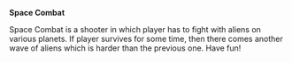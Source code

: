 **Space Combat**

Space Combat is a shooter in which player has to fight with aliens on various planets. If player survives for some time, then there comes another wave of aliens which is harder than the previous one. Have fun!
